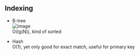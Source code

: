 ## Indexing

* B-tree   
![image](https://user-images.githubusercontent.com/53862461/71315926-65529900-2435-11ea-9bf0-9ea08f175568.png)  
O(lg(N)), kind of sorted

* Hash  
O(1), yet only good for exact match, useful for primary key
